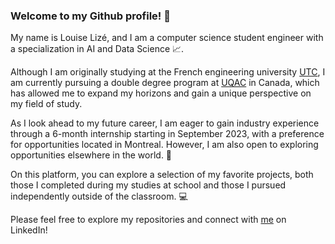 ### Welcome to my Github profile! 👋


My name is Louise Lizé, and I am a computer science student engineer with a specialization in AI and Data Science 📈. 

Although I am originally studying at the French engineering university [UTC](https://www.utc.fr), I am currently pursuing a double degree program at [UQAC](https://www.uqac.ca) in Canada, which has allowed me to expand my horizons and gain a unique perspective on my field of study. 

As I look ahead to my future career, I am eager to gain industry experience through a 6-month internship starting in September 2023, with a preference for opportunities located in Montreal. However, I am also open to exploring opportunities elsewhere in the world. 🔭

On this platform, you can explore a selection of my favorite projects, both those I completed during my studies at school and those I pursued independently outside of the classroom. 💻

Please feel free to explore my repositories and connect with [me](https://www.linkedin.com/in/louise-lize/) on LinkedIn!



<!--
**louiselize/louiselize** is a ✨ _special_ ✨ repository because its `README.md` (this file) appears on your GitHub profile.

Here are some ideas to get you started:

- 🔭 I’m currently working on ...
- 🌱 I’m currently learning ...
- 👯 I’m looking to collaborate on ...
- 🤔 I’m looking for help with ...
- 💬 Ask me about ...
- 📫 How to reach me: ...
- 😄 Pronouns: ...
- ⚡ Fun fact: ...
-->
